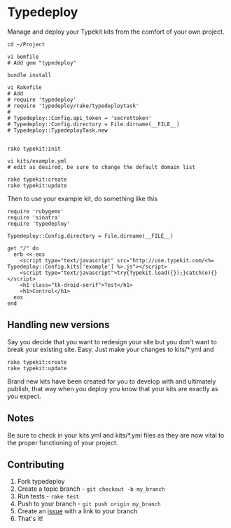 Typedeploy
=======

Manage and deploy your Typekit kits from the comfort of your own project.

    cd ~/Project

    vi Gemfile
    # Add gem "typedeploy"

    bundle install

    vi Rakefile
    # Add
    # require 'typedeploy'
    # require 'typedeploy/rake/typedeploytask'
    #
    # Typedeploy::Config.api_token = 'secrettoken'
    # Typedeploy::Config.directory = File.dirname(__FILE__)
    # Typedeploy::TypedeployTask.new


    rake typekit:init

    vi kits/example.yml
    # edit as desired, be sure to change the default domain list

    rake typekit:create
    rake typekit:update

Then to use your example kit, do something like this

    require 'rubygems'
    require 'sinatra'
    require 'typedeploy'

    Typedeploy::Config.directory = File.dirname(__FILE__)

    get "/" do
      erb <<-eos
        <script type="text/javascript" src="http://use.typekit.com/<%= Typedeploy::Config.kits['example'] %>.js"></script>
        <script type="text/javascript">try{Typekit.load({});}catch(e){}</script>
        <h1 class="tk-droid-serif">Test</h1>
        <h1>Control</h1>
      eos
    end

Handling new versions
---------------------

Say you decide that you want to redesign your site but you don't want to break
your existing site. Easy. Just make your changes to kits/*.yml and

    rake typekit:create
    rake typekit:update

Brand new kits have been created for you to develop with and ultimately
publish, that way when you deploy you know that your kits are exactly as you
expect.

Notes
-----
Be sure to check in your kits.yml and kits/*.yml files as they are now vital to
the proper functioning of your project.

Contributing
------------

1. Fork typedeploy
1. Create a topic branch - `git checkout -b my_branch`
1. Run tests - `rake test`
1. Push to your branch - `git push origin my_branch`
1. Create an [issue](http://github.com/mcolyer/typedeploy/issues) with a link to your branch
1. That's it!
